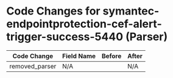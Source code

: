 # Code Changes for symantec-endpointprotection-cef-alert-trigger-success-5440 (Parser)

| Code Change | Field Name | Before | After |
|-------------|------------|--------|-------|
| removed_parser | N/A |  | N/A |